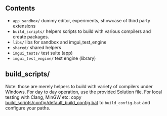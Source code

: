 ## Contents

- `app_sandbox/` dummy editor, experiments, showcase of third party extensions
- `build_scripts/` helpers scripts to build with various compilers and create packages.
- `libs/` libs for sandbox and imgui_test_engine
- `shared/` shared helpers
- `imgui_tests/` test suite (app)
- `imgui_test_engine/` test engine (library)


## build_scripts/

Note: those are merely helpers to build with variety of compilers under Windows. For day to day operation, use the provided Solution file.
For local testing with Clang, MinGW etc: copy [build_scripts/config/default_build_config.bat](https://github.com/ocornut/imgui_dev/blob/main/build_scripts/config/default_build_config.bat) to `build_config.bat` and configure your paths.
